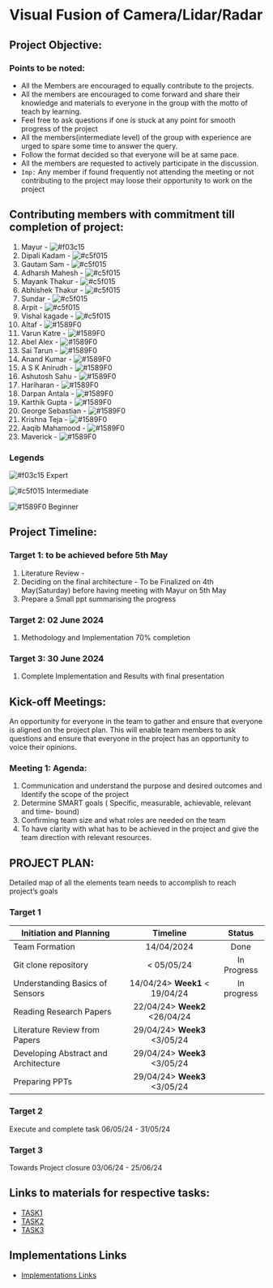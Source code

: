 # Visual Fusion of Camera/Lidar/Radar
## Project Objective:
### Points to be noted:
- All the Members are encouraged to equally contribute to the projects.
- All the members are encouraged to come forward and share their knowledge and materials to everyone in the group with the motto of teach by learning.
- Feel free to ask questions if one is stuck at any point for smooth progress of the project
- All the members(intermediate level) of the group with experience are urged to spare some time to answer the query.
- Follow the format decided so that everyone will be at same pace.
- All the members are requested to actively participate in the discussion.
- `Imp:` Any member if found frequently not attending the meeting or not contributing to the project may loose their opportunity to work on the project

## Contributing members with commitment till completion of project:
1.	Mayur - ![#f03c15](https://placehold.co/15/red/red)
2.	Dipali Kadam - ![#c5f015](https://placehold.co/15/green/green)
2.	Gautam Sam - ![#c5f015](https://placehold.co/15/green/green)
3.	Adharsh Mahesh - ![#c5f015](https://placehold.co/15/green/green)
4.	Mayank Thakur - ![#c5f015](https://placehold.co/15/green/green)
5.	Abhishek Thakur - ![#c5f015](https://placehold.co/15/green/green)
6.	Sundar - ![#c5f015](https://placehold.co/15/green/green)
7.	Arpit - ![#c5f015](https://placehold.co/15/green/green)
8.	Vishal kagade - ![#c5f015](https://placehold.co/15/green/green)
9.	Altaf - ![#1589F0](https://placehold.co/15/blue/blue)
10.	Varun Katre - ![#1589F0](https://placehold.co/15/blue/blue)
11.	Abel Alex - ![#1589F0](https://placehold.co/15/blue/blue) 
12.	Sai Tarun - ![#1589F0](https://placehold.co/15/blue/blue) 
13.	Anand Kumar - ![#1589F0](https://placehold.co/15/blue/blue) 
14.	A S K Anirudh - ![#1589F0](https://placehold.co/15/blue/blue)
15.	Ashutosh Sahu - ![#1589F0](https://placehold.co/15/blue/blue) 
16.	Hariharan - ![#1589F0](https://placehold.co/15/blue/blue) 
17.	Darpan Antala - ![#1589F0](https://placehold.co/15/blue/blue)
18.	Karthik Gupta - ![#1589F0](https://placehold.co/15/blue/blue)
19.	George Sebastian - ![#1589F0](https://placehold.co/15/blue/blue)
20.	Krishna Teja - ![#1589F0](https://placehold.co/15/blue/blue)
21.	Aaqib Mahamood - ![#1589F0](https://placehold.co/15/blue/blue) 
22.	Maverick - ![#1589F0](https://placehold.co/15/blue/blue) 

### Legends
![#f03c15](https://placehold.co/15/red/red) Expert

![#c5f015](https://placehold.co/15/green/green) Intermediate

![#1589F0](https://placehold.co/15/blue/blue) Beginner

## Project Timeline:
### Target 1: to be achieved before 5th May
1.	Literature Review - 
2.	Deciding on the final architecture - To be Finalized on 4th May(Saturday) before having meeting with Mayur on 5th May
3.	Prepare a Small ppt summarising the progress

### Target 2: 02 June 2024
1. Methodology and Implementation 70% completion

### Target 3: 30 June 2024
1. Complete Implementation and Results with final presentation 

## Kick-off Meetings:
An opportunity for everyone in the team to gather and ensure that everyone is aligned on the project plan. This will enable team members to ask questions and ensure that everyone in the project has an opportunity to voice their opinions.
### Meeting 1: Agenda:
1. Communication and understand the purpose and desired outcomes and Identify the scope of the project
2. Determine SMART goals ( Specific, measurable, achievable, relevant and time- bound)
3. Confirming team size and what roles are needed on the team
4. To have clarity with what has to be achieved in the project and give the team direction with relevant resources.

## PROJECT PLAN:
Detailed map of all the elements team needs to accomplish to reach project’s goals
### Target 1

|Initiation and Planning              | Timeline                        | Status      |
|-------------------------------------|:-------------------------------:|:-----------:|
|Team Formation                       | 14/04/2024                      | Done        |
|Git clone  repository                | < 05/05/24                      | In Progress |
|Understanding Basics of Sensors      | 14/04/24> **Week1** < 19/04/24  | In progress |
|Reading Research Papers              | 22/04/24> **Week2** <26/04/24   |             |
|Literature Review from Papers        | 29/04/24> **Week3** <3/05/24    |             |
|Developing Abstract and Architecture |	29/04/24> **Week3** <3/05/24    |             |
|Preparing PPTs                       | 29/04/24> **Week3** <3/05/24    |             |

### Target 2 

Execute and complete task	06/05/24 - 31/05/24	
### Target 3

Towards Project closure	03/06/24 - 25/06/24

## Links to materials for respective tasks:
- [TASK1](Resources/TASK_1.md)
- [TASK2](Resources/TASK_2.md)
- [TASK3](Resources/TASK_3.md)

## Implementations Links
- [Implementations Links](Resources/Implementations_Links.md)